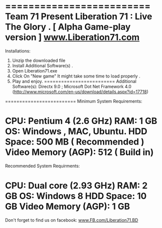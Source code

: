 =========================
Team 71 Present
Liberation 71 : Live The Glory .
[ Alpha Game-play version ]
www.Liberation71.com
=========================
Installations:
1. Unzip the downloaded file
2. Install Additional Software(s) .
3. Open Liberation71.exe
4. Click On "New game" It might take some time to load properly .
5. Play and enjoy.
=========================
Additional Software(s): 
Directx 9.0 ; Microsoft Dot Net Framework 4.0 (http://www.microsoft.com/en-us/download/details.aspx?id=17718)

=========================
Minimum System Requirements:
 
CPU: Pentium 4 (2.6 GHz)
RAM: 1 GB 
OS:  Windows , MAC, Ubuntu.
HDD Space: 500 MB ( Recommended )
Video Memory (AGP): 512 ( Build in)
=========================

Recommended System Requirments:

CPU: Dual core (2.93 GHz)
RAM: 2 GB 
OS: Windows 8
HDD Space: 10 GB
Video Memory (AGP): 1 GB
==========================
Don't forget to find us on facebook:
 www.FB.com/Liberation71.BD






